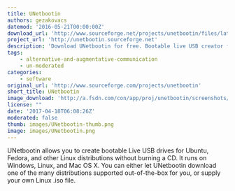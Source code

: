 ```yaml
---
title: UNetbootin
authors: gezakovacs
datemod: '2016-05-21T00:00:00Z'
download_url: 'http://www.sourceforge.net/projects/unetbootin/files/latest/download'
project_url: 'http://unetbootin.sourceforge.net'
description: 'Download UNetbootin for free. Bootable live USB creator for Ubuntu, Fedora, and Linux distributions. UNetbootin allows you to create bootable Live USB drives for Ubuntu, Fedora, and other Linux distributions without burning a CD. It runs on Windows, Linux, and Mac OS X.'
tags:
    - alternative-and-augmentative-communication
    - un-moderated
categories:
    - software
original_url: 'http://www.sourceforge.com/projects/unetbootin'
short_title: UNetbootin
image_download: 'http://a.fsdn.com/con/app/proj/unetbootin/screenshots/300347.jpg/182/137/1'
license: ""
date: '2017-04-18T06:08:26Z'
moderated: false
thumb: images/UNetbootin-thumb.png
image: images/UNetbootin.png
---
```

UNetbootin allows you to create bootable Live USB drives for Ubuntu, Fedora, and other Linux distributions without burning a CD. It runs on Windows, Linux, and Mac OS X. You can either let UNetbootin download one of the many distributions supported out-of-the-box for you, or supply your own Linux .iso file.